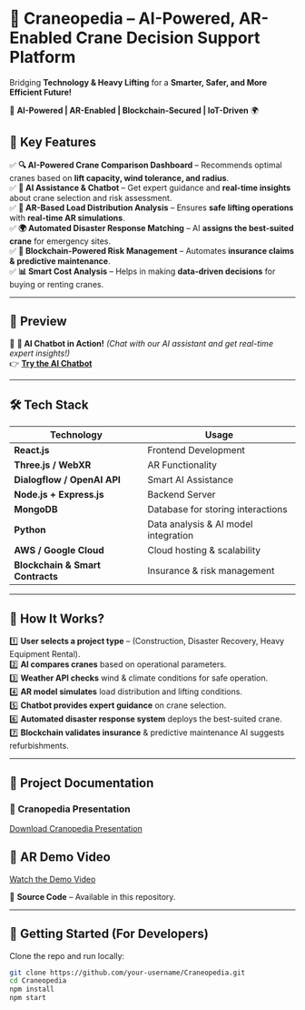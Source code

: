 # 🚀 Craneopedia – AI-Powered, AR-Enabled Crane Decision Support Platform  

Bridging **Technology & Heavy Lifting** for a **Smarter, Safer, and More Efficient Future!**  

🦾 **AI-Powered | AR-Enabled | Blockchain-Secured | IoT-Driven** 🌍  

## 🌟 Key Features  

✅ **🔍 AI-Powered Crane Comparison Dashboard** – Recommends optimal cranes based on **lift capacity, wind tolerance, and radius**.  
✅ **🧠 AI Assistance & Chatbot** – Get expert guidance and **real-time insights** about crane selection and risk assessment.  
✅ **🦾 AR-Based Load Distribution Analysis** – Ensures **safe lifting operations** with **real-time AR simulations**.  
✅ **🌍 Automated Disaster Response Matching** – AI **assigns the best-suited crane** for emergency sites.  
✅ **🔗 Blockchain-Powered Risk Management** – Automates **insurance claims & predictive maintenance**.  
✅ **📊 Smart Cost Analysis** – Helps in making **data-driven decisions** for buying or renting cranes.  

---

## 📸 Preview  
 

🤖 **🧠 AI Chatbot in Action!** *(Chat with our AI assistant and get real-time expert insights!)*  
👉 **[Try the AI Chatbot](https://crane0pedia.vercel.app/ai_chatbot.html)**  

---

## 🛠️ Tech Stack  

| Technology | Usage |
|------------|--------|
| **React.js** | Frontend Development |
| **Three.js / WebXR** | AR Functionality |
| **Dialogflow / OpenAI API** | Smart AI Assistance |
| **Node.js + Express.js** | Backend Server |
| **MongoDB** | Database for storing interactions |
| **Python** | Data analysis & AI model integration |
| **AWS / Google Cloud** | Cloud hosting & scalability |
| **Blockchain & Smart Contracts** | Insurance & risk management |

---

## 📖 How It Works?  

1️⃣ **User selects a project type** – (Construction, Disaster Recovery, Heavy Equipment Rental).  
2️⃣ **AI compares cranes** based on operational parameters.  
3️⃣ **Weather API checks** wind & climate conditions for safe operation.  
4️⃣ **AR model simulates** load distribution and lifting conditions.  
5️⃣ **Chatbot provides expert guidance** on crane selection.  
6️⃣ **Automated disaster response system** deploys the best-suited crane.  
7️⃣ **Blockchain validates insurance** & predictive maintenance AI suggests refurbishments.  

---

## 📂 Project Documentation  

### 📑 Cranopedia Presentation
[Download Cranopedia Presentation](https://www.canva.com/design/DAGjBXQIed4/viBd6LN3k5dp8rwsUB8dfg/edit?utm_content=DAGjBXQIed4&utm_campaign=designshare&utm_medium=link2&utm_source=sharebutton)

## 🎥 AR Demo Video
[Watch the Demo Video](https://drive.google.com/file/d/1aqbBD3mbw6FbDqg85ZmzBWH46LRkEBQC/view?usp=sharing)

📁 **Source Code** – Available in this repository.  

---

## 🚀 Getting Started (For Developers)  

Clone the repo and run locally:  
```sh
git clone https://github.com/your-username/Craneopedia.git
cd Craneopedia
npm install
npm start
